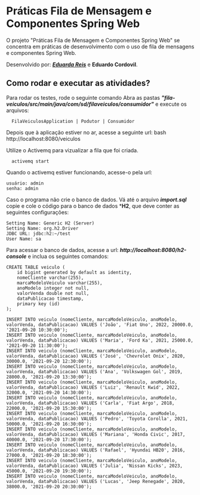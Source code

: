 # Práticas Fila de Mensagem e Componentes Spring Web 

O projeto "Práticas Fila de Mensagem e Componentes Spring Web" se concentra em práticas de desenvolvimento com o uso de fila de mensagens e componentes Spring Web. 

Desenvolvido por: ***[Eduarda Reis](https://github.com/EduardaReis3332)*** e **Eduardo Cordovil**.

## Como rodar e executar as atividades?

Para rodar os testes, rode o seguinte comando
Abra as pastas ***"fila-veiculos/src/main/java/com/sd/filaveiculos/consumidor"*** e execute os arquivos:
```
  FilaVeiculosApplication | Podutor | Consumidor
```
Depois que à aplicação estiver no ar, acesse a seguinte url: 
bash
  http://localhost:8080/veiculos

Utilize o Activemq para vizualizar a fila que foi criada.
```
  activemq start
```
Quando o activemq estiver funcionando, acesse-o pela url:
```
usuário: admin
senha: admin
```
Caso o programa não crie o banco de dados. Vá até o arquivo ***import.sql*** copie e cole o código para o banco de dados ***H2**, que deve conter as seguintes configurações:
```
Setting Name: Generic H2 (Server)
Setting Name: org.h2.Driver
JDBC URL: jdbc:h2:~/test
User Name: sa
```
Para acessar o banco de dados, acesse a url: ***http://localhost:8080/h2-console*** e inclua os seguintes comandos:
```
CREATE TABLE veiculo (
    id bigint generated by default as identity,   
    nomeCliente varchar(255),
    marcaModeloVeiculo varchar(255),
    anoModelo integer not null,
    valorVenda double not null,
    dataPublicacao timestamp,
    primary key (id)
);

INSERT INTO veiculo (nomeCliente, marcaModeloVeiculo, anoModelo, valorVenda, dataPublicacao) VALUES ('João', 'Fiat Uno', 2022, 20000.0, '2021-09-20 10:30:00');
INSERT INTO veiculo (nomeCliente, marcaModeloVeiculo, anoModelo, valorVenda, dataPublicacao) VALUES ('Maria', 'Ford Ka', 2021, 25000.0, '2021-09-20 11:30:00');
INSERT INTO veiculo (nomeCliente, marcaModeloVeiculo, anoModelo, valorVenda, dataPublicacao) VALUES ('José', 'Chevrolet Onix', 2020, 30000.0, '2021-09-20 12:30:00');
INSERT INTO veiculo (nomeCliente, marcaModeloVeiculo, anoModelo, valorVenda, dataPublicacao) VALUES ('Ana', 'Volkswagen Gol', 2019, 28000.0, '2021-09-20 13:30:00');
INSERT INTO veiculo (nomeCliente, marcaModeloVeiculo, anoModelo, valorVenda, dataPublicacao) VALUES ('Luiz', 'Renault Kwid', 2022, 32000.0, '2021-09-20 14:30:00');
INSERT INTO veiculo (nomeCliente, marcaModeloVeiculo, anoModelo, valorVenda, dataPublicacao) VALUES ('Carla', 'Fiat Argo', 2018, 22000.0, '2021-09-20 15:30:00');
INSERT INTO veiculo (nomeCliente, marcaModeloVeiculo, anoModelo, valorVenda, dataPublicacao) VALUES ('Pedro', 'Toyota Corolla', 2021, 50000.0, '2021-09-20 16:30:00');
INSERT INTO veiculo (nomeCliente, marcaModeloVeiculo, anoModelo, valorVenda, dataPublicacao) VALUES ('Mariana', 'Honda Civic', 2017, 40000.0, '2021-09-20 17:30:00');
INSERT INTO veiculo (nomeCliente, marcaModeloVeiculo, anoModelo, valorVenda, dataPublicacao) VALUES ('Rafael', 'Hyundai HB20', 2016, 27000.0, '2021-09-20 18:30:00');
INSERT INTO veiculo (nomeCliente, marcaModeloVeiculo, anoModelo, valorVenda, dataPublicacao) VALUES ('Julia', 'Nissan Kicks', 2023, 45000.0, '2021-09-20 19:30:00');
INSERT INTO veiculo (nomeCliente, marcaModeloVeiculo, anoModelo, valorVenda, dataPublicacao) VALUES ('Lucas', 'Jeep Renegade', 2020, 38000.0, '2021-09-20 20:30:00');
```
